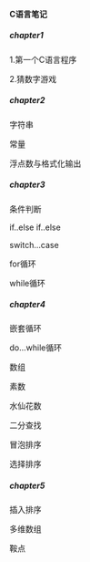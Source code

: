 #### C语言笔记

##### chapter1
1.第一个C语言程序

2.猜数字游戏


##### chapter2
字符串

常量

浮点数与格式化输出


##### chapter3
条件判断

if..else if..else

switch...case

for循环

while循环


##### chapter4
嵌套循环

do...while循环

数组

素数

水仙花数

二分查找

冒泡排序

选择排序


##### chapter5
插入排序

多维数组

鞍点




